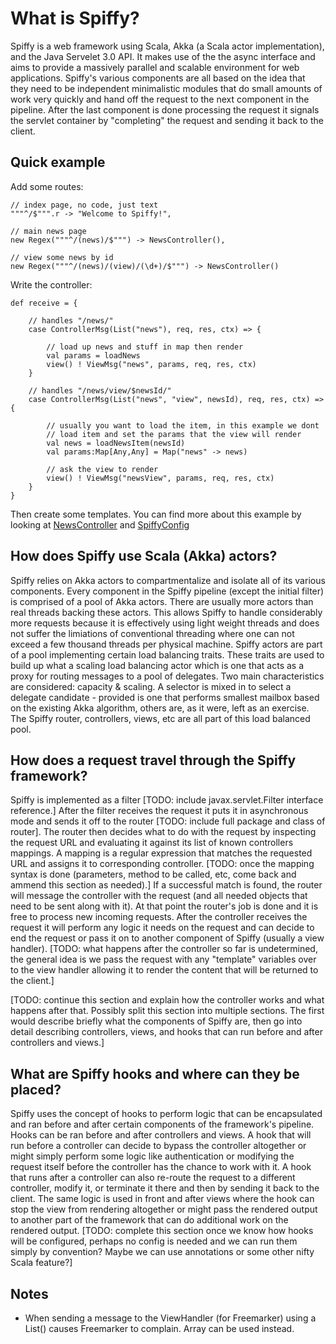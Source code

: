 ﻿What is Spiffy?
================

Spiffy is a web framework using Scala, Akka (a Scala actor implementation), and the Java Servelet 3.0 API. It makes use of the the async interface and aims to provide a massively parallel and scalable environment for web applications. Spiffy's various components are all based on the idea that they need to be independent minimalistic modules that do small amounts of work very quickly and hand off the request to the next component in the pipeline. After the last component is done processing the request it signals the servlet container by "completing" the request and sending it back to the client. 

Quick example
-------------

Add some routes:

    // index page, no code, just text
    """^/$""".r -> "Welcome to Spiffy!",

    // main news page
    new Regex("""^/(news)/$""") -> NewsController(),

    // view some news by id
    new Regex("""^/(news)/(view)/(\d+)/$""") -> NewsController()

Write the controller:

    def receive = {
        
        // handles "/news/"
        case ControllerMsg(List("news"), req, res, ctx) => {

            // load up news and stuff in map then render
            val params = loadNews
            view() ! ViewMsg("news", params, req, res, ctx)
        }

        // handles "/news/view/$newsId/"
        case ControllerMsg(List("news", "view", newsId), req, res, ctx) => {

            // usually you want to load the item, in this example we dont
            // load item and set the params that the view will render
            val news = loadNewsItem(newsId)
            val params:Map[Any,Any] = Map("news" -> news)

            // ask the view to render
            view() ! ViewMsg("newsView", params, req, res, ctx)
        }
    }


Then create some templates. You can find more about this example by looking at [NewsController](https://github.com/mardambey/spiffy/blob/master/src/main/scala/org/spiffy/sample/controllers/NewsController.scala) and [SpiffyConfig](https://github.com/mardambey/spiffy/blob/master/src/main/scala/org/spiffy/config/SpiffyConfig.scala)    


How does Spiffy use Scala (Akka) actors?
----------------------------------------

Spiffy relies on Akka actors to compartmentalize and isolate all of its various components. Every component in the Spiffy pipeline (except the initial filter) is comprised of a pool of Akka actors. There are usually more actors than real threads backing these actors. This allows Spiffy to handle considerably more requests because it is effectively using light weight threads and does not suffer the limiations of conventional threading where one can not exceed a few thousand threads per physical machine. Spiffy actors are part of a pool implementing certain load balancing traits. These traits are used to build up what a scaling load balancing actor which is one that acts as a proxy for routing messages to a pool of delegates. Two main characteristics are considered: capacity & scaling. A selector is mixed in to select a delegate candidate - provided is one that performs smallest mailbox based on the existing Akka algorithm, others are, as it were, left as an exercise. The Spiffy router, controllers, views, etc are all part of this load balanced pool. 

How does a request travel through the Spiffy framework?
-------------------------------------------------------

Spiffy is implemented as a filter [TODO: include javax.servlet.Filter interface reference.] After the filter receives the request it puts it in asynchronous mode and sends it off to the router [TODO: include full package and class of router]. The router then decides what to do with the request by inspecting the request URL and evaluating it against its list of known controllers mappings. A mapping is a regular expression that matches the requested URL and assigns it to corresponding controller. [TODO: once the mapping syntax is done (parameters, method to be called, etc, come back and ammend this section as needed).] If a successful match is found, the router will message the controller with the request (and all needed objects that need to be sent along with it). At that point the router's job is done and it is free to process new incoming requests. After the controller receives the request it will perform any logic it needs on the request and can decide to end the request or pass it on to another component of Spiffy (usually a view handler). [TODO: what happens after the controller so far is undetermined, the general idea is we pass the request with any "template" variables over to the view handler allowing it to render the content that will be returned to the client.]

[TODO: continue this section and explain how the controller works and what happens after that. Possibly split this section into multiple sections. The first would describe briefly what the components of Spiffy are, then go into detail describing controllers, views, and hooks that can run before and after controllers and views.]

What are Spiffy hooks and where can they be placed?
---------------------------------------------------

Spiffy uses the concept of hooks to perform logic that can be encapsulated and ran before and after certain components of the framework's pipeline. Hooks can be ran before and after controllers and views. A hook that will run before a controller can decide to bypass the controller altogether or might simply perform some logic like authentication or modifying the request itself before the controller has the chance to work with it. A hook that runs after a controller can also re-route the request to a different controller, modify it, or terminate it there and then by sending it back to the client. The same logic is used in front and after views where the hook can stop the view from rendering altogether or might pass the rendered output to another part of the framework that can do additional work on the rendered output. [TODO: complete this section once we know how hooks will be configured, perhaps no config is needed and we can run them simply by convention? Maybe we can use annotations or some other nifty Scala feature?]

Notes
-----

* When sending a message to the ViewHandler (for Freemarker) using a List() causes Freemarker to complain. Array can be used instead.
